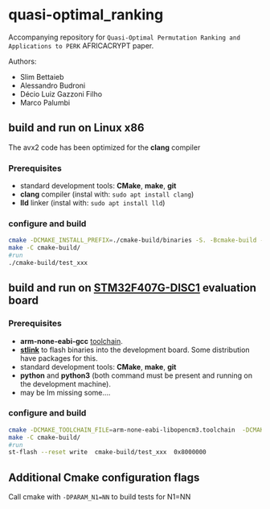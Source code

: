 # quasi-optimal_ranking
Accompanying repository for `Quasi-Optimal Permutation Ranking and Applications to PERK` AFRICACRYPT paper.

Authors:

- Slim Bettaieb
- Alessandro Budroni
- Décio Luiz Gazzoni Filho 
- Marco Palumbi

## build and run on Linux x86
The avx2 code has been optimized for the **clang** compiler

### Prerequisites ###

- standard development tools: **CMake**, **make**, **git**
- **clang** compiler (instal with: `sudo apt install clang`)
- **lld** linker (instal with: `sudo apt install lld`)

### configure and build ###

```bash
cmake -DCMAKE_INSTALL_PREFIX=./cmake-build/binaries -S. -Bcmake-build -DCMAKE_BUILD_TYPE=Release -DPARAM_N1=79 -DCMAKE_C_COMPILER=clang
make -C cmake-build/
#run
./cmake-build/test_xxx
```

## build and run on [**STM32F407G-DISC1**](https://www.st.com/en/evaluation-tools/stm32f4discovery.html) evaluation board

### Prerequisites ###

- **arm-none-eabi-gcc** [toolchain](https://developer.arm.com/downloads/-/arm-gnu-toolchain-downloads).
- [**stlink**](https://github.com/texane/stlink) to flash binaries into the development board. Some distribution have packages for this.
- standard development tools: **CMake**, **make**, **git**
- **python** and **python3** (both command must be present and running on the development machine).
- may be Im missing some....

### configure and build ###

```bash
cmake -DCMAKE_TOOLCHAIN_FILE=arm-none-eabi-libopencm3.toolchain  -DCMAKE_INSTALL_PREFIX=./cmake-build/binaries -S. -Bcmake-build -DCMAKE_BUILD_TYPE=Release -DPARAM_N1=79
make -C cmake-build/
#run
st-flash --reset write  cmake-build/test_xxx  0x8000000
```

## Additional Cmake configuration flags

Call cmake with `-DPARAM_N1=NN` to build tests for N1=NN
